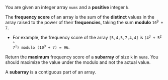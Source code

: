 You are given an integer array `nums` and a **positive** integer `k`.

The **frequency score** of an array is the sum of the **distinct** values in the array raised to the power of their **frequencies**, taking the sum **modulo** <code>10<sup>9</sup> + 7</code>.

- For example, the frequency score of the array `[5,4,5,7,4,4]` is <code>(4<sup>3</sup> + 5<sup>2</sup> + 7<sup>1</sup>) modulo (10<sup>9</sup> + 7) = 96</code>.

Return the **maximum** frequency score of a **subarray** of size `k` in `nums`. You should maximize the value under the modulo and not the actual value.

A **subarray** is a contiguous part of an array.